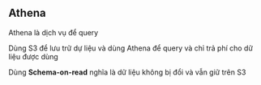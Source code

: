 ## Athena

Athena là dịch vụ để query

Dùng S3 để lưu trữ dự liệu và dùng Athena để query và chỉ trả phí cho dữ liệu được dùng

Dùng **Schema-on-read** nghĩa là dữ liệu không bị đổi và vẫn giữ trên S3


